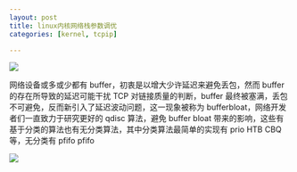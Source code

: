 ```yaml
---
layout: post
title: linux内核网络栈参数调优
categories: [kernel, tcpip]

---
```


![](https://www.starduster.me/wp-content/uploads/2020/03/linux-egress.jpg)

网络设备或多或少都有 buffer，初衷是以增大少许延迟来避免丢包，然而 buffer 的存在所导致的延迟可能干扰 TCP 对链接质量的判断，buffer 最终被塞满，丢包不可避免，反而新引入了延迟波动问题，这一现象被称为 bufferbloat，网络开发者们一直致力于研究更好的 qdisc 算法，避免 buffer bloat 带来的影响，这些有基于分类的算法也有无分类算法，其中分类算法最简单的实现有 prio HTB CBQ 等，无分类有 pfifo pfifo

![](https://www.starduster.me/wp-content/uploads/2020/03/linux-egress.jpg)
